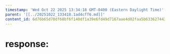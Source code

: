 ```yaml
---
timestamp: 'Wed Oct 22 2025 13:34:18 GMT-0400 (Eastern Daylight Time)'
parent: '[[../20251022_133418.1ad4cff6.md]]'
content_id: 6d76b65d70df68bf6f140df1a39e6fd49d7167aae4d02faa5b63362744266256
---
```


# response:
